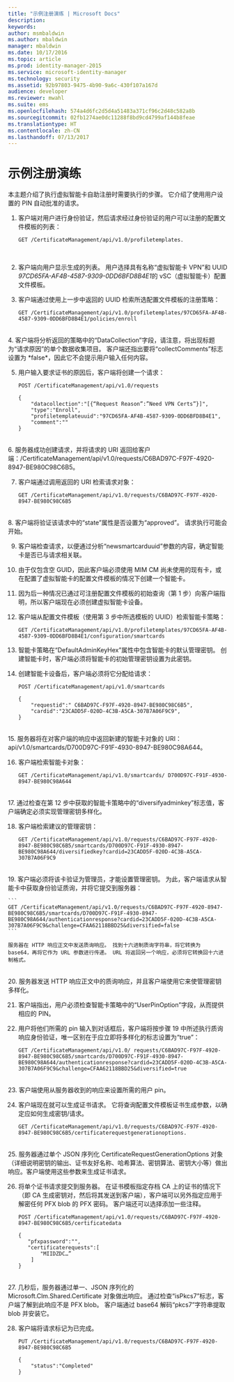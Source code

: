 ```yaml
---
title: "示例注册演练 | Microsoft Docs"
description: 
keywords: 
author: msmbaldwin
ms.author: mbaldwin
manager: mbaldwin
ms.date: 10/17/2016
ms.topic: article
ms.prod: identity-manager-2015
ms.service: microsoft-identity-manager
ms.technology: security
ms.assetid: 92b97803-9475-4b90-9a6c-430f107a167d
audience: developer
ms.reviewer: mwahl
ms.suite: ems
ms.openlocfilehash: 574a4d6fc2d5d4a51483a371cf96c2d48c582a8b
ms.sourcegitcommit: 02fb1274ae0dc11288f8bd9cd4799af144b8feae
ms.translationtype: HT
ms.contentlocale: zh-CN
ms.lasthandoff: 07/13/2017
---
```

# <a name="sample-enrollment-walkthrough"></a>示例注册演练
本主题介绍了执行虚拟智能卡自助注册时需要执行的步骤。 它介绍了使用用户设置的 PIN 自动批准的请求。
1.  客户端对用户进行身份验证，然后请求经过身份验证的用户可以注册的配置文件模板的列表：

    ```
    GET /CertificateManagement/api/v1.0/profiletemplates.
    ```
    <br/>
2.  客户端向用户显示生成的列表。 用户选择具有名称“虚拟智能卡 VPN”和 UUID *97CD65FA-AF4B-4587-9309-0DD6BFD8B4E1*的 vSC（虚拟智能卡）配置文件模板。

3.  客户端通过使用上一步中返回的 UUID 检索所选配置文件模板的注册策略：

    ```
    GET /CertificateManagement/api/v1.0/profiletemplates/97CD65FA-AF4B-4587-9309-0DD6BFD8B4E1/policies/enroll
    ```
 <br/>   
4.  客户端将分析返回的策略中的“DataCollection”字段，请注意，将出现标题为“请求原因”的单个数据收集项目。 客户端还指出要将“collectComments”标志设置为 *false*，因此它不会提示用户输入任何内容。

5.  用户输入要求证书的原因后，客户端将创建一个请求：

    ```
    POST /CertificateManagement/api/v1.0/requests

    {
        "datacollection":"[{“Request Reason”:”Need VPN Certs”}]",
        "type":"Enroll",
        "profiletemplateuuid":"97CD65FA-AF4B-4587-9309-0DD6BFD8B4E1",
        "comment":""
    }
    ```
<br/>
6.  服务器成功创建请求，并将请求的 URI 返回给客户端：/CertificateManagement/api/v1.0/requests/C6BAD97C-F97F-4920-8947-BE980C98C6B5。

7.  客户端通过调用返回的 URI 检索请求对象：

    ```
    GET /CertificateManagement/api/v1.0/requests/C6BAD97C-F97F-4920-8947-BE980C98C6B5
    ```
<br/>
8.  客户端将验证该请求中的“state”属性是否设置为“approved”。 请求执行可能会开始。

9.  客户端检查请求，以便通过分析“newsmartcarduuid”参数的内容，确定智能卡是否已与请求相关联。

10. 由于仅包含空 GUID，因此客户端必须使用 MIM CM 尚未使用的现有卡，或在配置了虚拟智能卡的配置文件模板的情况下创建一个智能卡。

11. 因为后一种情况已通过可注册配置文件模板的初始查询（第 1 步）向客户端指明，所以客户端现在必须创建虚拟智能卡设备。

12. 客户端从配置文件模板（使用第 3 步中所选模板的 UUID）检索智能卡策略：

    ```
    GET /CertificateManagement/api/v1.0/profiletemplates/97CD65FA-AF4B-4587-9309-0DD6BFD8B4E1/configuration/smartcards
    ```
13. 智能卡策略在“DefaultAdminKeyHex”属性中包含智能卡的默认管理密钥。 创建智能卡时，客户端必须将智能卡的初始管理密钥设置为此密钥。  

14. 创建智能卡设备后，客户端必须将它分配给请求：

    ```
    POST /CertificateManagement/api/v1.0/smartcards

    {
        "requestid":" C6BAD97C-F97F-4920-8947-BE980C98C6B5",
        "cardid":"23CADD5F-020D-4C3B-A5CA-307B7A06F9C9",
    }
    ```
<br/>
15. 服务器将在对客户端的响应中返回新建的智能卡对象的 URI：api/v1.0/smartcards/D700D97C-F91F-4930-8947-BE980C98A644。

16. 客户端检索智能卡对象：

    ```
    GET /CertificateManagement/api/v1.0/smartcards/ D700D97C-F91F-4930-8947-BE980C98A644
    ```
<br/>
17. 通过检查在第 12 步中获取的智能卡策略中的“diversifyadminkey”标志值，客户端确定必须实现管理密钥多样化。

18. 客户端检索建议的管理密钥：

    ```
    GET /CertificateManagement/api/v1.0/requests/C6BAD97C-F97F-4920-8947-BE980C98C6B5/smartcards/D700D97C-F91F-4930-8947-BE980C98A644/diversifiedkey?cardid=23CADD5F-020D-4C3B-A5CA-307B7A06F9C9
    ```
<br/>
19. 客户端必须将该卡验证为管理员，才能设置管理密钥。 为此，客户端请求从智能卡中获取身份验证质询，并将它提交到服务器：

    ```
    GET /CertificateManagement/api/v1.0/requests/C6BAD97C-F97F-4920-8947-BE980C98C6B5/smartcards/D700D97C-F91F-4930-8947-BE980C98A644/authenticationresponse?cardid=23CADD5F-020D-4C3B-A5CA-307B7A06F9C9&challenge=CFAA62118BBD25&diversified=false
    ```

    服务器在 HTTP 响应正文中发送质询响应。 找到十六进制质询字符串，将它转换为 base64，再将它作为 URL 参数进行传递。 URL 将返回另一个响应，必须将它转换回十六进制格式。
<br/>
20. 服务器发送 HTTP 响应正文中的质询响应，并且客户端使用它来使管理密钥多样化。

21. 客户端指出，用户必须检查智能卡策略中的“UserPinOption”字段，从而提供相应的 PIN。

22. 用户将他们所需的 pin 输入到对话框后，客户端将按步骤 19 中所述执行质询响应身份验证，唯一区别在于应立即将多样化的标志设置为“true”：

    ```
    GET /CertificateManagement/api/v1.0/ requests/C6BAD97C-F97F-4920-8947-BE980C98C6B5/smartcards/D700D97C-F91F-4930-8947-BE980C98A644/authenticationresponse?cardid=23CADD5F-020D-4C3B-A5CA-307B7A06F9C9&challenge=CFAA62118BBD25&diversified=true
    ```
<br/>
23. 客户端使用从服务器收到的响应来设置所需的用户 pin。

24. 客户端现在就可以生成证书请求。 它将查询配置文件模板证书生成参数，以确定应如何生成密钥/请求。

    ```
    GET /CertificateManagement/api/v1.0/requests/C6BAD97C-F97F-4920-8947-BE980C98C6B5/certificaterequestgenerationoptions.
    ```
<br/>
25. 服务器通过单个 JSON 序列化 CertificateRequestGenerationOptions 对象（详细说明密钥的输出、证书友好名称、哈希算法、密钥算法、密钥大小等）做出响应。客户端使用这些参数来生成证书请求。

26. 将单个证书请求提交到服务器。 在证书模板指定存档 CA 上的证书的情况下（即 CA 生成密钥对，然后将其发送到客户端），客户端可以另外指定应用于解密任何 PFX blob 的 PFX 密码。 客户端还可以选择添加一些注释。

    ```
    POST /CertificateManagement/api/v1.0/requests/C6BAD97C-F97F-4920-8947-BE980C98C6B5/certificatedata

    {
       "pfxpassword":"",
       "certificaterequests":[
           "MIIDZDC…”
        ]
    }   
    ```
<br/>
27. 几秒后，服务器通过单一、JSON 序列化的 Microsoft.Clm.Shared.Certificate 对象做出响应。 通过检查“isPkcs7”标志，客户端了解到此响应不是 PFX blob。 客户端通过 base64 解码“pkcs7”字符串提取 blob 并安装它。

28. 客户端将请求标记为已完成。

    ```
    PUT /CertificateManagement/api/v1.0/requests/C6BAD97C-F97F-4920-8947-BE980C98C6B5

    {
        "status":"Completed"
    }
    ```
